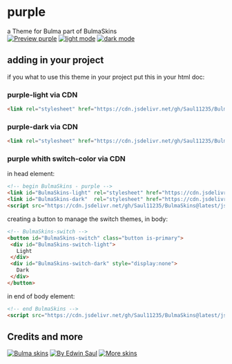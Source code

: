 # purple            
a Theme for Bulma part of BulmaSkins             
[![ Preview purple ](https://img.shields.io/badge/-Preview_purple-red)](https://saul11235.github.io/BulmaSkins?skin=purple)
[![ light mode ](https://img.shields.io/badge/-light_mode-black)](https://saul11235.github.io/BulmaSkins?skin=purple&dark=false)
[![ dark mode ](https://img.shields.io/badge/-dark_mode-black)](https://saul11235.github.io/BulmaSkins?skin=purple&dark=true)
## adding in your project
if you what to use this theme in your project put this in your html doc:
### purple-light via CDN
```html
<link rel="stylesheet" href="https://cdn.jsdelivr.net/gh/Saul11235/BulmaSkins@latest/css/purple.light.css">
```
### purple-dark via CDN
```html
<link rel="stylesheet" href="https://cdn.jsdelivr.net/gh/Saul11235/BulmaSkins@latest/css/purple.dark.css">
```
### purple whith switch-color via CDN
in head element:
```html
<!-- begin BulmaSkins - purple -->
<link id="BulmaSkins-light" rel="stylesheet" href="https://cdn.jsdelivr.net/gh/Saul11235/BulmaSkins@latest/css/purple.light.css">
<link id="BulmaSkins-dark"  rel="stylesheet" href="https://cdn.jsdelivr.net/gh/Saul11235/BulmaSkins@latest/css/purple.dark.css">
<script src="https://cdn.jsdelivr.net/gh/Saul11235/BulmaSkins@latest/js/cdn/first.js"></script>
```
creating a button to manage the switch themes, in body:            
```html
<!-- BulmaSkins-switch -->
<button id="BulmaSkins-switch" class="button is-primary">
 <div id="BulmaSkins-switch-light">
   Light
 </div>
 <div id="BulmaSkins-switch-dark" style="display:none">
   Dark
 </div>
</button>
```
in end of body element:            
```html
<!-- end BulmaSkins -->
<script src="https://cdn.jsdelivr.net/gh/Saul11235/BulmaSkins@latest/js/cdn/last.js"></script>
```
## Credits and more 
[![Bulma skins](https://img.shields.io/badge/-Bulma_skins-blue)](https://saul11235.github.io/BulmaSkins/)
[![By Edwin Saul](https://img.shields.io/badge/-By_Edwin_Saul-black)](https://edwinsaul.com)
[![More skins](https://img.shields.io/badge/-More_skins-white)](https://github.com/Saul11235/BulmaSkins)
